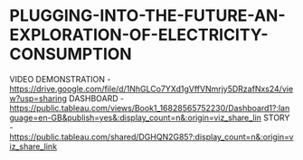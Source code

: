 # PLUGGING-INTO-THE-FUTURE-AN-EXPLORATION-OF-ELECTRICITY-CONSUMPTION
VIDEO DEMONSTRATION - https://drive.google.com/file/d/1NhGLCo7YXd1gVffVNmrjy5DRzafNxs24/view?usp=sharing
DASHBOARD - https://public.tableau.com/views/Book1_16828565752230/Dashboard1?:language=en-GB&publish=yes&:display_count=n&:origin=viz_share_lin
STORY - https://public.tableau.com/shared/DGHQN2G85?:display_count=n&:origin=viz_share_link
